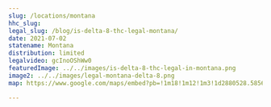 ```yaml
---
slug: /locations/montana
hhc_slug: 
legal_slug: /blog/is-delta-8-thc-legal-montana/
date: 2021-07-02
statename: Montana
distribution: limited
legalvideo: gcInoOShWw0
featuredImage: ../../images/is-delta-8-thc-legal-in-montana.png
image2: ../../images/legal-montana-delta-8.png
map: https://www.google.com/maps/embed?pb=!1m18!1m12!1m3!1d2880528.585665832!2d-71.22792163984435!3d45.166521883452745!2m3!1f0!2f0!3f0!3m2!1i1024!2i768!4f13.1!3m3!1m2!1s0x4cb01dde1d538ad5%3A0xd679cc6f6720a8d0!2sMaine%2C%20USA!5e0!3m2!1sen!2s!4v1624972193676!5m2!1sen!2s

---
```

